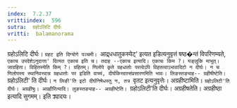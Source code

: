 ```yaml
---
index:  7.2.37
vrittiindex:  596
sutra:  ग्रहोऽलिटि दीर्घः
vritti:  balamanorama 
---
```


ग्रहोऽलिटि दीर्घः। `ग्रहट इति दिग्योगे पञ्चमी। `आद्र्धधातुकस्येट्' इत्यत इडित्यनुवृत्तं षष्ठ�न्तं विपरिणम्यते, `एकाच उपदेशेऽनुदात्ता' दित्यत एकाच इति च। तदाह --एकाच इत्यादि। एकाचः किम ?। यङ्लुकि माभूत्। जाग्रहिता। विहितस्येति किम् ?। ग्रहितम्। णिलोपे कृते ग्रहधातोः परत्वेऽपि विहतत्वाऽभावादिटो न दीर्घः। न च णिलोपस्य स्थानिवत्त्वान्न ग्रहधातोः पर इडिति वाच्यं, दीर्घकित्त्वात्संप्रसारणमिति भावः। लिङस्तङ्याह-- ग्रहीषीष्टेति। `ग्रहोऽलिटी' ति दीर्घः। `न लिङी'ति इटो दीर्घनिषेधस्तु न, तत्र `वृतट इत्यनुवृत्तेः। अग्रहीष्टामिति। `ग्रहोऽलिटी'ति दीर्घः। अग्रहीषुः। अग्रहीरित्यादि। लुङस्तङ्याह-- अग्रहीष्टेति। `ग्रहोऽलिटी'ति दीर्घः। अग्रहीषतेति। अग्रहीष्ठा इत्यादि सुगमम्। इति क्र्यादयः।

